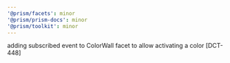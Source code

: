 ```yaml
---
'@prism/facets': minor
'@prism/prism-docs': minor
'@prism/toolkit': minor
---
```


adding subscribed event to ColorWall facet to allow activating a color [DCT-448]
